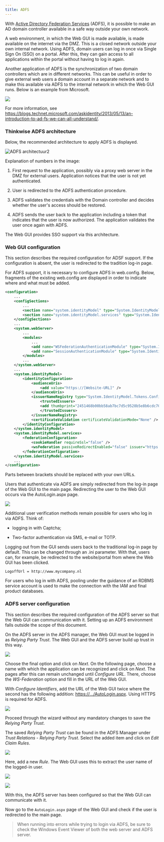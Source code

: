 ```yaml
---
title: ADFS
---
```


With [Active Directory Federation Services](https://en.wikipedia.org/wiki/Active_Directory_Federation_Services) (ADFS), it is possible to make an AD domain controller available in a safe way outside your own network. 

A web environment, in which the Web GUI is made available, is made available on the internet via the DMZ. This is a closed network outside your own internal network. Using ADFS, domain users can log in once via Single Sign On (SSO) on a portal. After this, they can gain access to all applications within the portal without having to log in again.

Another application of ADFS is the synchronization of two domain controllers which are in different networks. This can be useful in order to give external web users a domain account in a separate network and to make this available via ADFS to the internal network in which the Web GUI runs. Below is an example from Microsoft.

![](assets/deployment/c53efa1bcd89ec1b1e2d8ae6bc4298296ebdfee5.png)

For more information, see <https://blogs.technet.microsoft.com/askidentity/2013/05/13/an-introduction-to-ad-fs-we-can-all-understand/>.

### Thinkwise ADFS architecture

Below, the recommended architecture to apply ADFS is displayed.

![ADFS architectuur2](assets/deployment/14bd96c85368f5b05326ed5fa9d56e5f32c11bed.jpg)

Explanation of numbers in the image:

1. First request to the application, possibly via a proxy web server in the DMZ for external users. Application notices that the user is not yet authenticated.

2. User is redirected to the ADFS authentication procedure.

3. ADFS validates the credentials with the Domain controller and decides whether the user's access should be restored.

4. ADFS sends the user back to the application including a token that indicates that the user is now authorized. The application validates the user once again with ADFS.

The Web GUI provides SSO support via this architecture.

### Web GUI configuration

This section describes the required configuration for ADSF support. If the configuration is absent, the user is redirected to the tradition log-in page.

For ADFS support, it is necessary to configure ADFS in web.config. Below, fragments of the existing web.config are displayed in order to indicate where and what must be added.

```xml
<configuration>
    ...
    <configSections>
        ...
        <section name="system.identityModel" type="System.IdentityModel.Configuration.SystemIdentityModelSection, System.IdentityModel, Version=4.0.0.0, Culture=neutral, PublicKeyToken=B77A5C561934E089" />
        <section name="system.identityModel.services" type="System.IdentityModel.Services.Configuration.SystemIdentityModelServicesSection, System.IdentityModel.Services, Version=4.0.0.0, Culture=neutral, PublicKeyToken=B77A5C561934E089" />
    </configSections>
    ...
    <system.webServer>
        ...
        <modules>
            ...
            <add name="WSFederationAuthenticationModule" type="System.IdentityModel.Services.WSFederationAuthenticationModule, System.IdentityModel.Services, Version=4.0.0.0, Culture=neutral, PublicKeyToken=b77a5c561934e089" preCondition="managedHandler" />
            <add name="SessionAuthenticationModule" type="System.IdentityModel.Services.SessionAuthenticationModule, System.IdentityModel.Services, Version=4.0.0.0, Culture=neutral, PublicKeyToken=b77a5c561934e089" preCondition="managedHandler" />
        </modules>
        ...
    </system.webServer>
    ...
    <system.identityModel>
        <identityConfiguration>
            <audienceUris>
                <add value="https://[Website-URL]" />
            </audienceUris>
            <issuerNameRegistry type="System.IdentityModel.Tokens.ConfigurationBasedIssuerNameRegistry, System.IdentityModel, Version=4.0.0.0, Culture=neutral, PublicKeyToken=b77a5c561934e089">
                <trustedIssuers>
                <add thumbprint="2451468b00bb58ab7bc7d5c9528b5e8b6cdc70bd" name="https://[ADFS-server-URL]/adfs/ls/" />
                </trustedIssuers>
            </issuerNameRegistry>
            <certificateValidation certificateValidationMode="None" />
        </identityConfiguration>
    </system.identityModel>
    <system.identityModel.services>
        <federationConfiguration>
            <cookieHandler requireSsl="false" />
            <wsFederation passiveRedirectEnabled="false" issuer="https://[ADFS-server-URL]/" realm="https://[Website-URL]/" reply="https://[Website-URL]/" requireHttps="false" />
        </federationConfiguration>
    </system.identityModel.services>
    ...
</configuration>

```

Parts between brackets should be replaced with your own URLs.

Users that authenticate via ADFS are simply redirected from the log-in page of the Web GUI to the main page. Redirecting the user to the Web GUI occurs via the AutoLogin.aspx page.

![](assets/deployment/75b9a755ea533d6d35e1df71a8aae41a71208f92.png)

Additional user verification methods remain possible for users who log in via ADFS. Think of:

  - logging in with Captcha;

  - Two-factor authentication via SMS, e-mail or TOTP.

Logging out from the GUI sends users back to the traditional log-in page by default. This can be changed through an .ini parameter. With that, users can, for example, be redirected to the website/portal from where the Web GUI has been clicked.

`LogoffUrl = http://www.mycompany.nl`

For users who log in with ADFS, pooling under the guidance of an RDBMS service account is used to make the connection with the IAM and final product databases.

### ADFS server configuration

This section describes the required configuration of the ADFS server so that the Web GUI can communication with it. Setting up an ADFS environment falls outside the scope of this document.

On the ADFS server in the ADFS manager, the Web GUI must be logged in as *Relying Party Trust*. The Web GUI and the ADFS server build up trust in this way.

![](assets/deployment/aa900d3d958a5b405bf00cf81478cdaf179beacb.png)

Choose the final option and click on *Next*. On the following page, choose a name with which the application can be recognized and click on *Next*. The pages after this can remain unchanged until *Configure URL*. There, choose the *WS-Federation* option and fill in the URL of the Web GUI.

With *Configure Identifiers*, add the URL of the Web GUI twice where the second has the following addition:
<https://.../AutoLogin.aspx>. Using HTTPS is required for ADFS.

![](assets/deployment/333d2f0851a63d8a8f0d5cfdfbb0725d939118a2.png)

Proceed through the wizard without any mandatory changes to save the *Relying Party Trust*.

The saved *Relying Party Trust* can be found in the ADFS Manager under *Trust Relations* - *Relying Party Trust*. Select the added item and click on *Edit Claim Rules*.

![](assets/deployment/e49d2c70b490430b44eb4e33e7fa116261134fac.png)

Here, add a new *Rule*. The Web GUI uses this to extract the user name of the logged-in user.

![](assets/deployment/96c0f2f3e35367719d181ce2797a2317ea430d2e.png)

![](assets/deployment/0c48c2d82478d2ebdccda535c7030390a2cc0037.png)

With this, the ADFS server has been configured so that the Web GUI can communicate with it.

Now go to the `AutoLogin.aspx` page of the Web GUI and check if the user is redirected to the main page.

> When running into errors while trying to login via ADFS, be sure to check the Windows Event Viewer of both the web server and ADFS server.
